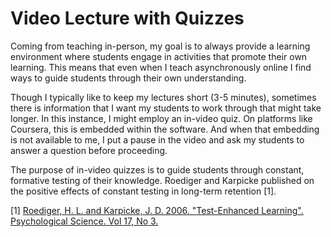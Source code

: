 # Video Lecture with Quizzes
Coming from teaching in-person, my goal is to always provide a learning environment where students engage in activities that promote their own learning. This means that even when I teach asynchronously online I find ways to guide students through their own understanding. 

Though I typically like to keep my lectures short (3-5 minutes), sometimes there is information that I want my students to work through that might take longer. In this instance, I might employ an in-video quiz. On platforms like Coursera, this is embedded within the software. And when that embedding is not available to me, I put a pause in the video and ask my students to answer a question before proceeding. 

The purpose of in-video quizzes is to guide students through constant, formative testing of their knowledge. Roediger and Karpicke published on the positive effects of constant testing in long-term retention [1].

[1] [Roediger, H. L. and Karpicke, J. D. 2006. "Test-Enhanced Learning". Psychological Science. Vol 17, No 3.](http://psych.wustl.edu/memory/Roddy%20article%20PDF's/Roediger%20&%20Karpicke%20(2006)_PsychSci.pdf)